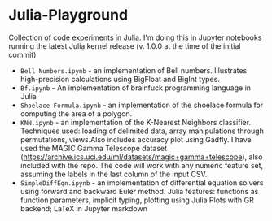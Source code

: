 # Julia-Playground
Collection of code experiments in Julia. I'm doing this in Jupyter notebooks running the latest Julia kernel release (v. 1.0.0 at the time of the initial commit)

* `Bell Numbers.ipynb` - an implementation of Bell numbers. Illustrates high-precision calculations using BigFloat and BigInt types.
* `Bf.ipynb` - An implementation of brainfuck programming language in Julia
* `Shoelace Formula.ipynb` - an implementation of the shoelace formula for computing the area of a polygon.
* `KNN.ipynb` - an implementation of the K-Nearest Neighbors classifier. Techniques used: loading of delimited data, array manipulations through permutations, views.Also includes accuracy plot using Gadfly. I have used the MAGIC Gamma Telescope dataset (https://archive.ics.uci.edu/ml/datasets/magic+gamma+telescope), also included with the repo. The code will work with any numeric feature set, assuming the labels in the last column of the input CSV.
* `SimpleDiffEqn.ipynb` - an implementation of differential equation solvers using forward and backward Euler method. Julia features: functions as function parameters, implicit typing, plotting using Julia Plots with GR backend; LaTeX in Jupyter markdown

